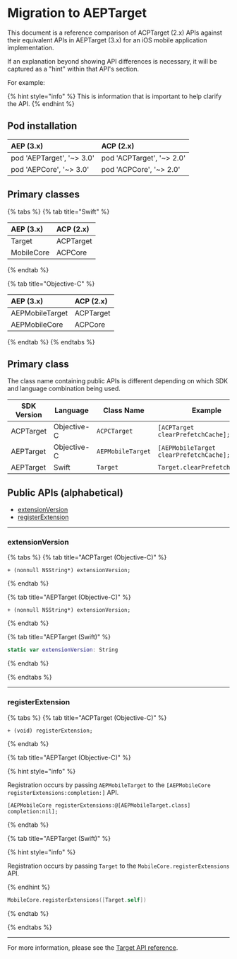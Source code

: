 # Migration to AEPTarget

This document is a reference comparison of ACPTarget (2.x) APIs against their equivalent APIs in AEPTarget (3.x) for an iOS mobile application implementation.

If an explanation beyond showing API differences is necessary, it will be captured as a "hint" within that API's section.

For example:

{% hint style="info" %}
This is information that is important to help clarify the API.
{% endhint %}

## Pod installation

| AEP (3.x)                    | ACP (2.x) |
| :----------------------------- | :-------------------------------------- |
| pod 'AEPTarget', '~&gt; 3.0' | pod 'ACPTarget', '~&gt; 2.0'    |
| pod 'AEPCore', '~&gt; 3.0'   | pod 'ACPCore', '~&gt; 2.0'              |

## Primary classes

{% tabs %}
{% tab title="Swift" %}

| AEP (3.x) | ACP (2.x) |
| :---------- | :-------------------------------------- |
| Target | ACPTarget                        |
| MobileCore  | ACPCore                                 |

{% endtab %}

{% tab title="Objective-C" %}

| AEP (3.x)       | ACP (2.x) |
| :---------------- | :-------------------------------------- |
| AEPMobileTarget | ACPTarget                        |
| AEPMobileCore     | ACPCore                                 |

{% endtab %}
{% endtabs %}

## Primary class

The class name containing public APIs is different depending on which SDK and language combination being used.

| SDK Version | Language    | Class Name        | Example                                 |
| ----------- | ----------- | ----------------- | --------------------------------------- |
| ACPTarget   | Objective-C | `ACPCTarget`      | `[ACPTarget clearPrefetchCache];`       |
| AEPTarget   | Objective-C | `AEPMobileTarget` | `[AEPMobileTarget clearPrefetchCache];` |
| AEPTarget   | Swift       | `Target`          | `Target.clearPrefetchCache()`           |

## Public APIs (alphabetical)

- [extensionVersion](#extensionVersion)
- [registerExtension](#registerExtension)

---

### extensionVersion

{% tabs %}
{% tab title="ACPTarget (Objective-C)" %}

```objc
+ (nonnull NSString*) extensionVersion;
```

{% endtab %}

{% tab title="AEPTarget (Objective-C)" %}

```objc
+ (nonnull NSString*) extensionVersion;
```

{% endtab %}

{% tab title="AEPTarget (Swift)" %}

```swift
static var extensionVersion: String
```

{% endtab %}

{% endtabs %}

---

### registerExtension

{% tabs %}
{% tab title="ACPTarget (Objective-C)" %}

```objc
+ (void) registerExtension;
```

{% endtab %}

{% tab title="AEPTarget (Objective-C)" %}

{% hint style="info" %}

Registration occurs by passing `AEPMobileTarget` to the `[AEPMobileCore registerExtensions:completion:]` API.

```objc
[AEPMobileCore registerExtensions:@[AEPMobileTarget.class] completion:nil];
```

{% endtab %}

{% tab title="AEPTarget (Swift)" %}

{% hint style="info" %}

Registration occurs by passing `Target` to the `MobileCore.registerExtensions` API.

{% endhint %}

```swift
MobileCore.registerExtensions([Target.self])
```

{% endtab %}

{% endtabs %}

---

For more information, please see the [Target API reference](https://aep-sdks.gitbook.io/docs/using-mobile-extensions/adobe-target/target-api-reference).

